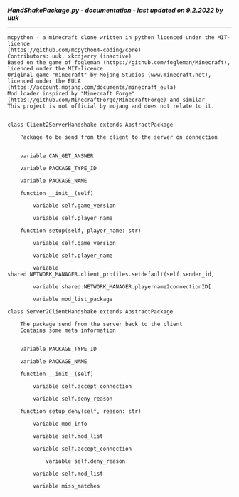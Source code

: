 ***HandShakePackage.py - documentation - last updated on 9.2.2022 by uuk***
___

    mcpython - a minecraft clone written in python licenced under the MIT-licence 
    (https://github.com/mcpython4-coding/core)
    Contributors: uuk, xkcdjerry (inactive)
    Based on the game of fogleman (https://github.com/fogleman/Minecraft), licenced under the MIT-licence
    Original game "minecraft" by Mojang Studios (www.minecraft.net), licenced under the EULA
    (https://account.mojang.com/documents/minecraft_eula)
    Mod loader inspired by "Minecraft Forge" (https://github.com/MinecraftForge/MinecraftForge) and similar
    This project is not official by mojang and does not relate to it.


    class Client2ServerHandshake extends AbstractPackage
        
        Package to be send from the client to the server on connection


        variable CAN_GET_ANSWER

        variable PACKAGE_TYPE_ID

        variable PACKAGE_NAME

        function __init__(self)

            variable self.game_version

            variable self.player_name

        function setup(self, player_name: str)

            variable self.game_version

            variable self.player_name

            variable shared.NETWORK_MANAGER.client_profiles.setdefault(self.sender_id,

            variable shared.NETWORK_MANAGER.playername2connectionID[

            variable mod_list_package

    class Server2ClientHandshake extends AbstractPackage
        
        The package send from the server back to the client
        Contains some meta information


        variable PACKAGE_TYPE_ID

        variable PACKAGE_NAME

        function __init__(self)

            variable self.accept_connection

            variable self.deny_reason

        function setup_deny(self, reason: str)

            variable mod_info

            variable self.mod_list

            variable self.accept_connection

                variable self.deny_reason

            variable self.mod_list

            variable miss_matches